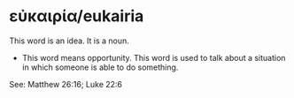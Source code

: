 # εὐκαιρία/eukairia
This word is an idea. It is a noun.
* This word means opportunity. This word is used to talk about a situation in which someone is able to do something.

See: Matthew 26:16; Luke 22:6
